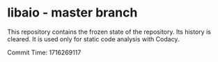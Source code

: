 # libaio - master branch

This repository contains the frozen state of the repository.
Its history is cleared. It is used only for static code
analysis with Codacy.

Commit Time: 1716269117